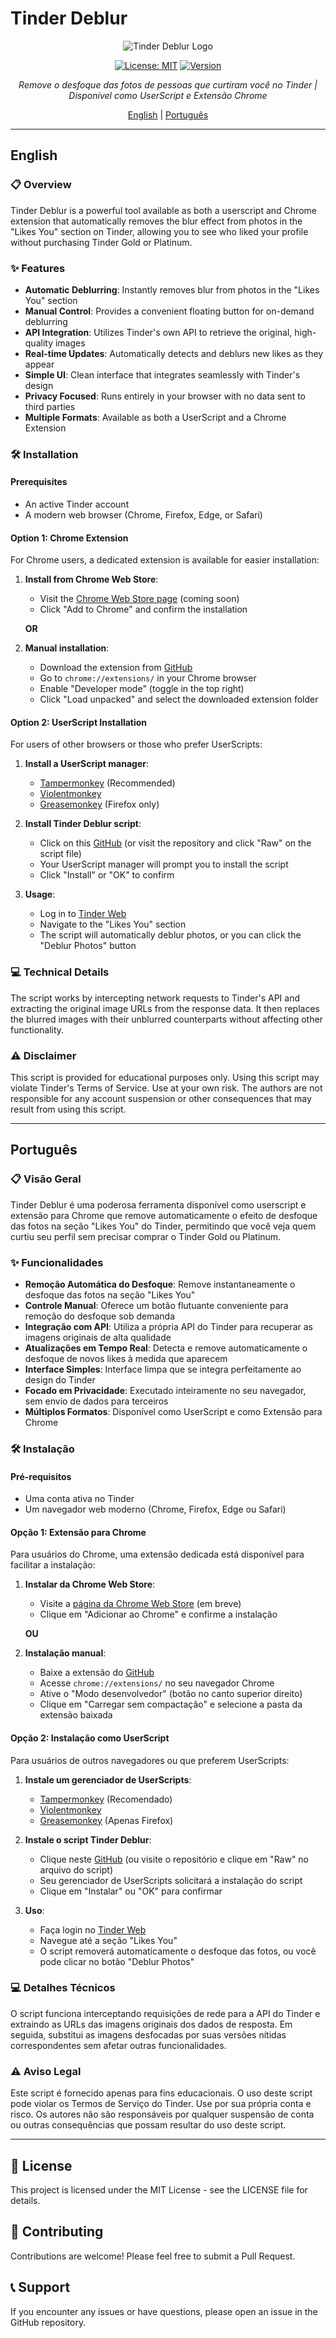 # Tinder Deblur

<div align="center">
  
![Tinder Deblur Logo](https://placehold.co/600x200/f9a8d4/333333.png?text=Tinder+Deblur&font=montserrat)

[![License: MIT](https://img.shields.io/badge/License-MIT-blue.svg)](https://opensource.org/licenses/MIT)
[![Version](https://img.shields.io/badge/version-1.0.0-green.svg)](https://github.com/yourusername/tinder-deblur)

*Remove o desfoque das fotos de pessoas que curtiram você no Tinder | Disponível como UserScript e Extensão Chrome*

[English](#english) | [Português](#português)

</div>

---

## English

### 📋 Overview
Tinder Deblur is a powerful tool available as both a userscript and Chrome extension that automatically removes the blur effect from photos in the "Likes You" section on Tinder, allowing you to see who liked your profile without purchasing Tinder Gold or Platinum.

### ✨ Features
- **Automatic Deblurring**: Instantly removes blur from photos in the "Likes You" section
- **Manual Control**: Provides a convenient floating button for on-demand deblurring
- **API Integration**: Utilizes Tinder's own API to retrieve the original, high-quality images
- **Real-time Updates**: Automatically detects and deblurs new likes as they appear
- **Simple UI**: Clean interface that integrates seamlessly with Tinder's design
- **Privacy Focused**: Runs entirely in your browser with no data sent to third parties
- **Multiple Formats**: Available as both a UserScript and a Chrome Extension

### 🛠️ Installation

#### Prerequisites
- An active Tinder account
- A modern web browser (Chrome, Firefox, Edge, or Safari)

#### Option 1: Chrome Extension
For Chrome users, a dedicated extension is available for easier installation:

1. **Install from Chrome Web Store**:
   - Visit the [Chrome Web Store page](#) (coming soon)
   - Click "Add to Chrome" and confirm the installation

   **OR**

2. **Manual installation**:
   - Download the extension from [GitHub](https://github.com/coelhobugado/tinder_deblur/tree/main/tinder-deblur-extension)  
   - Go to `chrome://extensions/` in your Chrome browser
   - Enable "Developer mode" (toggle in the top right)
   - Click "Load unpacked" and select the downloaded extension folder

#### Option 2: UserScript Installation
For users of other browsers or those who prefer UserScripts:

1. **Install a UserScript manager**:
   - [Tampermonkey](https://www.tampermonkey.net/) (Recommended)
   - [Violentmonkey](https://violentmonkey.github.io/)
   - [Greasemonkey](https://addons.mozilla.org/en-US/firefox/addon/greasemonkey/) (Firefox only)

2. **Install Tinder Deblur script**:
   - Click on this [GitHub](https://github.com/coelhobugado/tinder_deblur/blob/main/deblurtinder.js) (or visit the repository and click "Raw" on the script file)
   - Your UserScript manager will prompt you to install the script
   - Click "Install" or "OK" to confirm

3. **Usage**:
   - Log in to [Tinder Web](https://tinder.com/)
   - Navigate to the "Likes You" section
   - The script will automatically deblur photos, or you can click the "Deblur Photos" button

### 💻 Technical Details
The script works by intercepting network requests to Tinder's API and extracting the original image URLs from the response data. It then replaces the blurred images with their unblurred counterparts without affecting other functionality.

### ⚠️ Disclaimer
This script is provided for educational purposes only. Using this script may violate Tinder's Terms of Service. Use at your own risk. The authors are not responsible for any account suspension or other consequences that may result from using this script.

---

## Português

### 📋 Visão Geral
Tinder Deblur é uma poderosa ferramenta disponível como userscript e extensão para Chrome que remove automaticamente o efeito de desfoque das fotos na seção "Likes You" do Tinder, permitindo que você veja quem curtiu seu perfil sem precisar comprar o Tinder Gold ou Platinum.

### ✨ Funcionalidades
- **Remoção Automática do Desfoque**: Remove instantaneamente o desfoque das fotos na seção "Likes You"
- **Controle Manual**: Oferece um botão flutuante conveniente para remoção do desfoque sob demanda
- **Integração com API**: Utiliza a própria API do Tinder para recuperar as imagens originais de alta qualidade
- **Atualizações em Tempo Real**: Detecta e remove automaticamente o desfoque de novos likes à medida que aparecem
- **Interface Simples**: Interface limpa que se integra perfeitamente ao design do Tinder
- **Focado em Privacidade**: Executado inteiramente no seu navegador, sem envio de dados para terceiros
- **Múltiplos Formatos**: Disponível como UserScript e como Extensão para Chrome

### 🛠️ Instalação

#### Pré-requisitos
- Uma conta ativa no Tinder
- Um navegador web moderno (Chrome, Firefox, Edge ou Safari)

#### Opção 1: Extensão para Chrome
Para usuários do Chrome, uma extensão dedicada está disponível para facilitar a instalação:

1. **Instalar da Chrome Web Store**:
   - Visite a [página da Chrome Web Store](#) (em breve)
   - Clique em "Adicionar ao Chrome" e confirme a instalação

   **OU**

2. **Instalação manual**:
   - Baixe a extensão do [GitHub](https://github.com/coelhobugado/tinder_deblur/tree/main/tinder-deblur-extension)
   - Acesse `chrome://extensions/` no seu navegador Chrome
   - Ative o "Modo desenvolvedor" (botão no canto superior direito)
   - Clique em "Carregar sem compactação" e selecione a pasta da extensão baixada

#### Opção 2: Instalação como UserScript
Para usuários de outros navegadores ou que preferem UserScripts:

1. **Instale um gerenciador de UserScripts**:
   - [Tampermonkey](https://www.tampermonkey.net/) (Recomendado)
   - [Violentmonkey](https://violentmonkey.github.io/)
   - [Greasemonkey](https://addons.mozilla.org/pt-BR/firefox/addon/greasemonkey/) (Apenas Firefox)

2. **Instale o script Tinder Deblur**:
   - Clique neste [GitHub](https://github.com/coelhobugado/tinder_deblur/blob/main/deblurtinder.js) (ou visite o repositório e clique em "Raw" no arquivo do script)
   - Seu gerenciador de UserScripts solicitará a instalação do script
   - Clique em "Instalar" ou "OK" para confirmar

3. **Uso**:
   - Faça login no [Tinder Web](https://tinder.com/)
   - Navegue até a seção "Likes You"
   - O script removerá automaticamente o desfoque das fotos, ou você pode clicar no botão "Deblur Photos"

### 💻 Detalhes Técnicos
O script funciona interceptando requisições de rede para a API do Tinder e extraindo as URLs das imagens originais dos dados de resposta. Em seguida, substitui as imagens desfocadas por suas versões nítidas correspondentes sem afetar outras funcionalidades.

### ⚠️ Aviso Legal
Este script é fornecido apenas para fins educacionais. O uso deste script pode violar os Termos de Serviço do Tinder. Use por sua própria conta e risco. Os autores não são responsáveis por qualquer suspensão de conta ou outras consequências que possam resultar do uso deste script.

---

## 📄 License
This project is licensed under the MIT License - see the LICENSE file for details.

## 🤝 Contributing
Contributions are welcome! Please feel free to submit a Pull Request.

## 📞 Support
If you encounter any issues or have questions, please open an issue in the GitHub repository.

